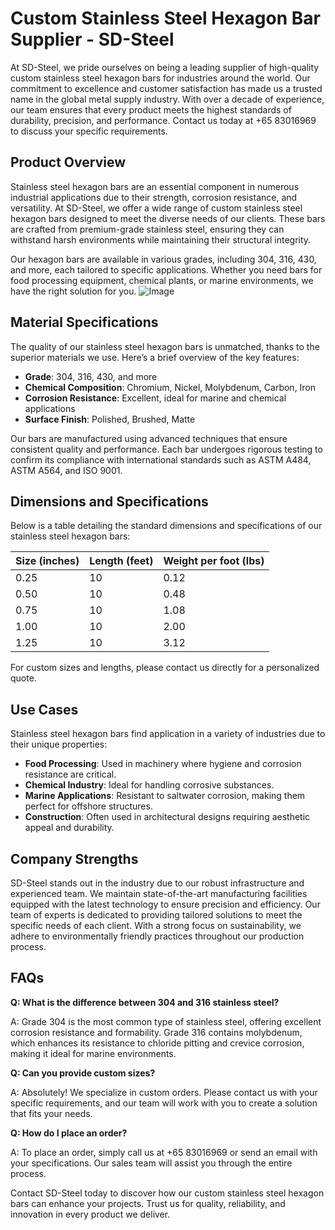 # Custom Stainless Steel Hexagon Bar Supplier - SD-Steel

At SD-Steel, we pride ourselves on being a leading supplier of high-quality custom stainless steel hexagon bars for industries around the world. Our commitment to excellence and customer satisfaction has made us a trusted name in the global metal supply industry. With over a decade of experience, our team ensures that every product meets the highest standards of durability, precision, and performance. Contact us today at +65 83016969 to discuss your specific requirements.

## Product Overview

Stainless steel hexagon bars are an essential component in numerous industrial applications due to their strength, corrosion resistance, and versatility. At SD-Steel, we offer a wide range of custom stainless steel hexagon bars designed to meet the diverse needs of our clients. These bars are crafted from premium-grade stainless steel, ensuring they can withstand harsh environments while maintaining their structural integrity.

Our hexagon bars are available in various grades, including 304, 316, 430, and more, each tailored to specific applications. Whether you need bars for food processing equipment, chemical plants, or marine environments, we have the right solution for you. ![Image](https://github.com/user-attachments/assets/2567258e-e124-4816-932d-1809bd27ef0b)

## Material Specifications

The quality of our stainless steel hexagon bars is unmatched, thanks to the superior materials we use. Here’s a brief overview of the key features:

- **Grade**: 304, 316, 430, and more
- **Chemical Composition**: Chromium, Nickel, Molybdenum, Carbon, Iron
- **Corrosion Resistance**: Excellent, ideal for marine and chemical applications
- **Surface Finish**: Polished, Brushed, Matte

Our bars are manufactured using advanced techniques that ensure consistent quality and performance. Each bar undergoes rigorous testing to confirm its compliance with international standards such as ASTM A484, ASTM A564, and ISO 9001.

## Dimensions and Specifications

Below is a table detailing the standard dimensions and specifications of our stainless steel hexagon bars:

| Size (inches) | Length (feet) | Weight per foot (lbs) |
|---------------|---------------|-----------------------|
| 0.25          | 10            | 0.12                  |
| 0.50          | 10            | 0.48                  |
| 0.75          | 10            | 1.08                  |
| 1.00          | 10            | 2.00                  |
| 1.25          | 10            | 3.12                  |

For custom sizes and lengths, please contact us directly for a personalized quote.

## Use Cases

Stainless steel hexagon bars find application in a variety of industries due to their unique properties:

- **Food Processing**: Used in machinery where hygiene and corrosion resistance are critical.
- **Chemical Industry**: Ideal for handling corrosive substances.
- **Marine Applications**: Resistant to saltwater corrosion, making them perfect for offshore structures.
- **Construction**: Often used in architectural designs requiring aesthetic appeal and durability.

## Company Strengths

SD-Steel stands out in the industry due to our robust infrastructure and experienced team. We maintain state-of-the-art manufacturing facilities equipped with the latest technology to ensure precision and efficiency. Our team of experts is dedicated to providing tailored solutions to meet the specific needs of each client. With a strong focus on sustainability, we adhere to environmentally friendly practices throughout our production process.

## FAQs

**Q: What is the difference between 304 and 316 stainless steel?**

A: Grade 304 is the most common type of stainless steel, offering excellent corrosion resistance and formability. Grade 316 contains molybdenum, which enhances its resistance to chloride pitting and crevice corrosion, making it ideal for marine environments.

**Q: Can you provide custom sizes?**

A: Absolutely! We specialize in custom orders. Please contact us with your specific requirements, and our team will work with you to create a solution that fits your needs.

**Q: How do I place an order?**

A: To place an order, simply call us at +65 83016969 or send an email with your specifications. Our sales team will assist you through the entire process.

Contact SD-Steel today to discover how our custom stainless steel hexagon bars can enhance your projects. Trust us for quality, reliability, and innovation in every product we deliver.